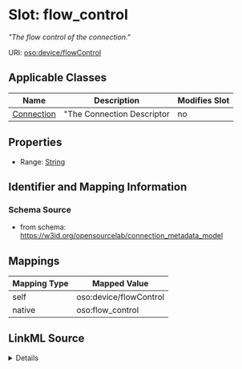 

# Slot: flow_control


_"The flow control of the connection."_





URI: [oso:device/flowControl](http://w3id.org/oso/device/flowControl)



<!-- no inheritance hierarchy -->





## Applicable Classes

| Name | Description | Modifies Slot |
| --- | --- | --- |
| [Connection](Connection.md) | "The Connection Descriptor |  no  |







## Properties

* Range: [String](String.md)





## Identifier and Mapping Information







### Schema Source


* from schema: https://w3id.org/opensourcelab/connection_metadata_model




## Mappings

| Mapping Type | Mapped Value |
| ---  | ---  |
| self | oso:device/flowControl |
| native | oso:flow_control |




## LinkML Source

<details>
```yaml
name: flow_control
description: '"The flow control of the connection."'
from_schema: https://w3id.org/opensourcelab/connection_metadata_model
rank: 1000
slot_uri: oso:device/flowControl
alias: flow_control
domain_of:
- Connection
range: string
required: false

```
</details>